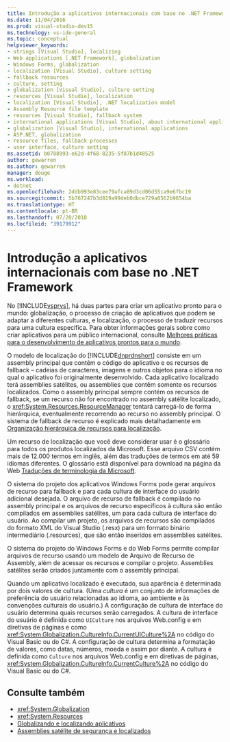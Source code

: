 ```yaml
---
title: Introdução a aplicativos internacionais com base no .NET Framework
ms.date: 11/04/2016
ms.prod: visual-studio-dev15
ms.technology: vs-ide-general
ms.topic: conceptual
helpviewer_keywords:
- strings [Visual Studio], localizing
- Web applications [.NET Framework], globalization
- Windows Forms, globalization
- localization [Visual Studio], culture setting
- fallback resources
- culture, setting
- globalization [Visual Studio], culture setting
- resources [Visual Studio], localization
- localization [Visual Studio], .NET localization model
- Assembly Resource file template
- resources [Visual Studio], fallback system
- international applications [Visual Studio], about international applications
- globalization [Visual Studio], international applications
- ASP.NET, globalization
- resource files, fallback processes
- user interface, culture setting
ms.assetid: b0788993-e62d-4f68-8235-5f87b1d48525
author: gewarren
ms.author: gewarren
manager: douge
ms.workload:
- dotnet
ms.openlocfilehash: 2ddb993e83cee79afca89d3cd06d55ca9e6fbc19
ms.sourcegitcommit: 5b767247b3d819a99deb0dbce729a0562b9654ba
ms.translationtype: HT
ms.contentlocale: pt-BR
ms.lasthandoff: 07/20/2018
ms.locfileid: "39179912"
---
```

# <a name="introduction-to-international-applications-based-on-the-net-framework"></a>Introdução a aplicativos internacionais com base no .NET Framework

No [!INCLUDE[vsprvs](../code-quality/includes/vsprvs_md.md)], há duas partes para criar um aplicativo pronto para o mundo: globalização, o processo de criação de aplicativos que podem se adaptar a diferentes culturas, e localização, o processo de traduzir recursos para uma cultura específica. Para obter informações gerais sobre como criar aplicativos para um público internacional, consulte [Melhores práticas para o desenvolvimento de aplicativos prontos para o mundo](http://msdn.microsoft.com/Library/f08169c7-aad8-4ec3-9a21-9ebd3b89986c).

 O modelo de localização do [!INCLUDE[dnprdnshort](../code-quality/includes/dnprdnshort_md.md)] consiste em um assembly principal que contém o código do aplicativo e os recursos de fallback – cadeias de caracteres, imagens e outros objetos para o idioma no qual o aplicativo foi originalmente desenvolvido. Cada aplicativo localizado terá assemblies satélites, ou assemblies que contêm somente os recursos localizados. Como o assembly principal sempre contém os recursos de fallback, se um recurso não for encontrado no assembly satélite localizado, o <xref:System.Resources.ResourceManager> tentará carregá-lo de forma hierárquica, eventualmente recorrendo ao recurso no assembly principal. O sistema de fallback de recurso é explicado mais detalhadamente em [Organização hierárquica de recursos para localização](../ide/hierarchical-organization-of-resources-for-localization.md).

 Um recurso de localização que você deve considerar usar é o glossário para todos os produtos localizados da Microsoft. Esse arquivo CSV contém mais de 12.000 termos em inglês, além das traduções de termos em até 59 idiomas diferentes. O glossário está disponível para download na página da Web [Traduções de terminologia da Microsoft](http://go.microsoft.com/fwlink/?LinkId=128146).

 O sistema do projeto dos aplicativos Windows Forms pode gerar arquivos de recurso para fallback e para cada cultura de interface do usuário adicional desejada. O arquivo de recurso de fallback é compilado no assembly principal e os arquivos de recurso específicos à cultura são então compilados em assemblies satélites, um para cada cultura de interface do usuário. Ao compilar um projeto, os arquivos de recursos são compilados do formato XML do Visual Studio (.resx) para um formato binário intermediário (.resources), que são então inseridos em assemblies satélites.

 O sistema do projeto do Windows Forms e do Web Forms permite compilar arquivos de recurso usando um modelo de Arquivo de Recurso de Assembly, além de acessar os recursos e compilar o projeto. Assemblies satélites serão criados juntamente com o assembly principal.

 Quando um aplicativo localizado é executado, sua aparência é determinada por dois valores de cultura. (Uma *cultura* é um conjunto de informações de preferência do usuário relacionadas ao idioma, ao ambiente e às convenções culturais do usuário.) A configuração de cultura de interface do usuário determina quais recursos serão carregados. A cultura de interface do usuário é definida como `UICulture` nos arquivos Web.config e em diretivas de páginas e como <xref:System.Globalization.CultureInfo.CurrentUICulture%2A> no código do Visual Basic ou do C#. A configuração de cultura determina a formatação de valores, como datas, números, moeda e assim por diante. A cultura é definida como `Culture` nos arquivos Web.config e em diretivas de páginas, <xref:System.Globalization.CultureInfo.CurrentCulture%2A> no código do Visual Basic ou do C#.

## <a name="see-also"></a>Consulte também

- <xref:System.Globalization>
- <xref:System.Resources>
- [Globalizando e localizando aplicativos](../ide/globalizing-and-localizing-applications.md)
- [Assemblies satélite de segurança e localizados](../ide/security-and-localized-satellite-assemblies.md)
